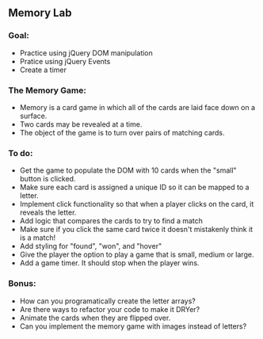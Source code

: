 ## Memory Lab

### Goal:
* Practice using jQuery DOM manipulation
* Pratice using jQuery Events
* Create a timer

### The Memory Game:
* Memory is a card game in which all of the cards are laid face down on a surface.
* Two cards may be revealed at a time.
* The object of the game is to turn over pairs of matching cards.

### To do:
* Get the game to populate the DOM with 10 cards when the "small" button is clicked.
* Make sure each card is assigned a unique ID so it can be mapped to a letter.
* Implement click functionality so that when a player clicks on the card, it reveals the letter.
* Add logic that compares the cards to try to find a match
* Make sure if you click the same card twice it doesn't mistakenly think it is a match!
* Add styling for "found", "won", and "hover"
* Give the player the option to play a game that is small, medium or large.
* Add a game timer. It should stop when the player wins.

### Bonus:
* How can you programatically create the letter arrays?
* Are there ways to refactor your code to make it DRYer?
* Animate the cards when they are flipped over.
* Can you implement the memory game with images instead of letters?